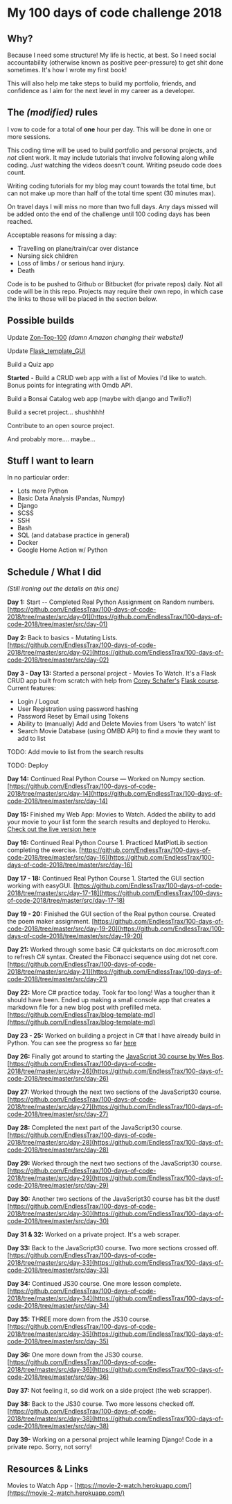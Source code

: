 # My 100 days of code challenge 2018

## Why?

Because I need some structure! My life is hectic, at best. So I need social accountability (otherwise known as positive peer-pressure) to get shit done sometimes. It's how I wrote my first book!

This will also help me take steps to build my portfolio, friends, and confidence as I aim for the next level in my career as a developer.

## The *(modified)* rules

I vow to code for a total of **one** hour per day. This will be done in one or more sessions.

This coding time will be used to build portfolio and personal projects, and *not* client work. It may include tutorials that involve following along while coding. *Just* watching the videos doesn't count. Writing pseudo code does count.

Writing coding tutorials for my blog may count towards the total time, but can not make up more than half of the total time spent (30 minutes max).

On travel days I will miss no more than two full days. Any days missed will be added onto the end of the challenge until 100 coding days has been reached.

Acceptable reasons for missing a day:

- Travelling on plane/train/car over distance
- Nursing sick children
- Loss of limbs / or serious hand injury.
- Death

Code is to be pushed to Github or Bitbucket (for private repos) daily. Not all code will be in this repo. Projects may require their own repo, in which case the links to those will be placed in the section below.

## Possible builds

Update [Zon-Top-100](https://github.com/EndlessTrax/Zon-Top-100) *(damn Amazon changing their website!)*

Update [Flask_template_GUI](https://github.com/EndlessTrax/Flask_template_GUI)

Build a Quiz app

**Started** - Build a CRUD web app with a list of Movies I'd like to watch. Bonus points for integrating with Omdb API.

Build a Bonsai Catalog web app (maybe with django and Twilio?)

Build a secret project... shushhhh!

Contribute to an open source project.

And probably more.... maybe...

## Stuff I want to learn

In no particular order:

- Lots more Python
- Basic Data Analysis (Pandas, Numpy)
- Django
- SCSS
- SSH
- Bash
- SQL (and database practice in general)
- Docker
- Google Home Action w/ Python

## Schedule / What I did

*(Still ironing out the details on this one)*

**Day 1:** Start -- Completed Real Python Assignment on Random numbers. [https://github.com/EndlessTrax/100-days-of-code-2018/tree/master/src/day-01](https://github.com/EndlessTrax/100-days-of-code-2018/tree/master/src/day-01)

**Day 2:** Back to basics - Mutating Lists.
[https://github.com/EndlessTrax/100-days-of-code-2018/tree/master/src/day-02](https://github.com/EndlessTrax/100-days-of-code-2018/tree/master/src/day-02)

**Day 3 - Day 13:** Started a personal project - Movies To Watch. It's a Flask CRUD app built from scratch with help from [Corey Schafer's](https://github.com/CoreyMSchafer) [Flask course](https://www.youtube.com/watch?v=MwZwr5Tvyxo&list=PL-osiE80TeTs4UjLw5MM6OjgkjFeUxCYH). Current features:

- Login / Logout
- User Registration using password hashing
- Password Reset by Email using Tokens
- Ability to (manually) Add and Delete Movies from Users 'to watch' list
- Search Movie Database (using OMBD API) to find a movie they want to add to list

TODO: Add movie to list from the search results

TODO: Deploy

**Day 14:** Continued Real Python Course — Worked on Numpy section.
[https://github.com/EndlessTrax/100-days-of-code-2018/tree/master/src/day-14](https://github.com/EndlessTrax/100-days-of-code-2018/tree/master/src/day-14)

**Day 15:** Finished my Web App: Movies to Watch. Added the ability to add your movie to your list form the search results and deployed to Heroku. [Check out the live version here](https://movie-2-watch.herokuapp.com/)

**Day 16:** Continued Real Python Course 1. Practiced MatPlotLib section completing the exercise.
[https://github.com/EndlessTrax/100-days-of-code-2018/tree/master/src/day-16](https://github.com/EndlessTrax/100-days-of-code-2018/tree/master/src/day-16)

**Day 17 - 18:** Continued Real Python Course 1. Started the GUI section working with easyGUI.
[https://github.com/EndlessTrax/100-days-of-code-2018/tree/master/src/day-17-18](https://github.com/EndlessTrax/100-days-of-code-2018/tree/master/src/day-17-18)

**Day 19 - 20:** Finished the GUI section of the Real python course. Created the poem maker assignment.
[https://github.com/EndlessTrax/100-days-of-code-2018/tree/master/src/day-19-20](https://github.com/EndlessTrax/100-days-of-code-2018/tree/master/src/day-19-20)

**Day 21:** Worked through some basic C# quickstarts on doc.microsoft.com to refresh C# syntax. Created the Fibonacci sequence using dot net core. 
[https://github.com/EndlessTrax/100-days-of-code-2018/tree/master/src/day-21](https://github.com/EndlessTrax/100-days-of-code-2018/tree/master/src/day-21)

**Day 22:** More C# practice today. Took far too long! Was a tougher than it should have been. Ended up making a small console app that creates a markdown file for a new blog post with prefilled meta.
[https://github.com/EndlessTrax/blog-template-md](https://github.com/EndlessTrax/blog-template-md)

**Day 23 - 25:** Worked on building a project in C# that I have already build in Python. You can see the progress so far [here](https://github.com/EndlessTrax/Wizard-Game)

**Day 26:** Finally got around to starting the [JavaScript 30 course by Wes Bos](https://javascript30.com/).
[https://github.com/EndlessTrax/100-days-of-code-2018/tree/master/src/day-26](https://github.com/EndlessTrax/100-days-of-code-2018/tree/master/src/day-26)

**Day 27:** Worked through the next two sections of the JavaScript30 course.
[https://github.com/EndlessTrax/100-days-of-code-2018/tree/master/src/day-27](https://github.com/EndlessTrax/100-days-of-code-2018/tree/master/src/day-27)

**Day 28:** Completed the next part of the JavaScript30 course.
[https://github.com/EndlessTrax/100-days-of-code-2018/tree/master/src/day-28](https://github.com/EndlessTrax/100-days-of-code-2018/tree/master/src/day-28)

**Day 29:** Worked through the next two sections of the JavaScript30 course.
[https://github.com/EndlessTrax/100-days-of-code-2018/tree/master/src/day-29](https://github.com/EndlessTrax/100-days-of-code-2018/tree/master/src/day-29)

**Day 30:** Another two sections of the JavaScript30 course has bit the dust!
[https://github.com/EndlessTrax/100-days-of-code-2018/tree/master/src/day-30](https://github.com/EndlessTrax/100-days-of-code-2018/tree/master/src/day-30)

**Day 31 & 32:** Worked on a private project. It's a web scraper.

**Day 33:** Back to the JavaScript30 course. Two more sections crossed off.
[https://github.com/EndlessTrax/100-days-of-code-2018/tree/master/src/day-33](https://github.com/EndlessTrax/100-days-of-code-2018/tree/master/src/day-33)

**Day 34:** Continued JS30 course. One more lesson complete.
[https://github.com/EndlessTrax/100-days-of-code-2018/tree/master/src/day-34](https://github.com/EndlessTrax/100-days-of-code-2018/tree/master/src/day-34)

**Day 35:** THREE more down from the JS30 course.
[https://github.com/EndlessTrax/100-days-of-code-2018/tree/master/src/day-35](https://github.com/EndlessTrax/100-days-of-code-2018/tree/master/src/day-35)

**Day 36:** One more down from the JS30 course.
[https://github.com/EndlessTrax/100-days-of-code-2018/tree/master/src/day-36](https://github.com/EndlessTrax/100-days-of-code-2018/tree/master/src/day-36)

**Day 37:** Not feeling it, so did work on a side project (the web scrapper).

**Day 38:** Back to the JS30 course. Two more lessons checked off.
[https://github.com/EndlessTrax/100-days-of-code-2018/tree/master/src/day-38](https://github.com/EndlessTrax/100-days-of-code-2018/tree/master/src/day-38)

**Day 39-** Working on a personal project while learning Django! Code in a private repo. Sorry, not sorry!

## Resources & Links

Movies to Watch App - [https://movie-2-watch.herokuapp.com/](https://movie-2-watch.herokuapp.com/)
